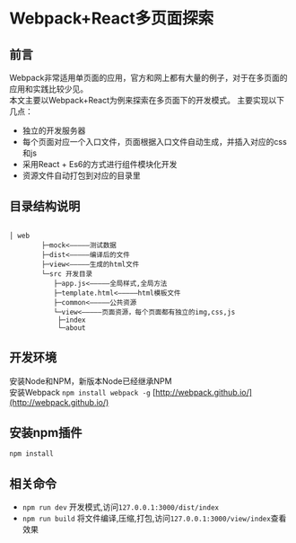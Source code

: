# Webpack+React多页面探索

## 前言

Webpack非常适用单页面的应用，官方和网上都有大量的例子，对于在多页面的应用和实践比较少见。	
本文主要以Webpack+React为例来探索在多页面下的开发模式。
主要实现以下几点：

- 独立的开发服务器
- 每个页面对应一个入口文件，页面根据入口文件自动生成，并插入对应的css和js
- 采用React + Es6的方式进行组件模块化开发
- 资源文件自动打包到对应的目录里

## 目录结构说明

```

│ web 
        ├─mock<—————测试数据
        ├─dist<—————编译后的文件
        ├─view<—————生成的html文件
        └─src 开发目录
           ├─app.js<—————全局样式,全局方法
           ├─template.html<—————html模板文件
           ├─common<—————公共资源
           └─view<—————页面资源，每个页面都有独立的img,css,js
			├─index
			└─about
```

## 开发环境

安装Node和NPM，新版本Node已经继承NPM   
安装Webpack ``npm install webpack -g``  [http://webpack.github.io/](http://webpack.github.io/)  

## 安装npm插件

``npm install``

## 相关命令

- ``npm run dev`` 开发模式,访问``127.0.0.1:3000/dist/index``
- ``npm run build`` 将文件编译,压缩,打包,访问``127.0.0.1:3000/view/index``查看效果
